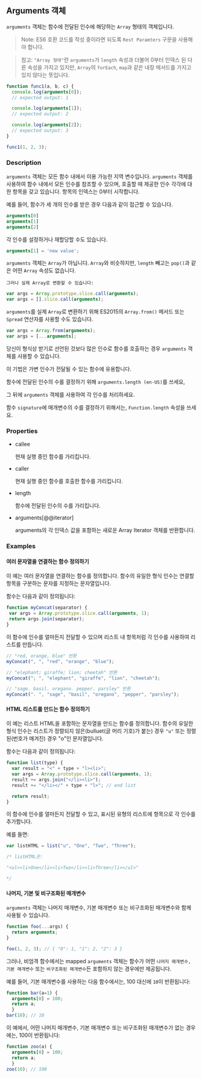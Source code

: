 ## Arguments 객체

`arguments` 객체는 함수에 전달된 인수에 해당하는 `Array` 형태의 객체입니다.

> Note: ES6 호환 코드를 작성 중이라면 되도록 `Rest Paramters` 구문을 사용해야 합니다.

> 참고: `"Array 형태"`란 `arguments`가 `length` 속성과 더불어 0부터 인덱스 된 다른 속성을 가지고 있지만, `Array`의 `forEach`, `map`과 같은 내장 메서드를 가지고 있지 않다는 뜻입니다.

```javascript
function func1(a, b, c) {
  console.log(arguments[0]);
  // expected output: 1

  console.log(arguments[1]);
  // expected output: 2

  console.log(arguments[2]);
  // expected output: 3
}

func1(1, 2, 3);
```

### Description
`arguments` 객체는 모든 함수 내에서 이용 가능한 지역 변수입니다. `arguments` 객체를 사용하여 함수 내에서 모든 인수를 참조할 수 있으며, 호출할 때 제공한 인수 각각에 대한 항목을 갖고 있습니다. 항목의 인덱스는 0부터 시작합니다.

예를 들어, 함수가 세 개의 인수를 받은 경우 다음과 같이 접근할 수 있습니다.

```javascript
arguments[0]
arguments[1]
arguments[2]
```

각 인수를 설정하거나 재할당할 수도 있습니다.

```javascript
arguments[1] = 'new value';
```

`arguments` 객체는 `Array`가 아닙니다. `Array`와 비슷하지만, `length` 빼고는 `pop()`과 같은 어떤 `Array` 속성도 없습니다. 

``그러나 실제 Array로 변환할 수 있습니다:``

```javascript
var args = Array.prototype.slice.call(arguments);
var args = [].slice.call(arguments);
```

`arguments`를 실제 `Array`로 변환하기 위해 ES2015의 ``Array.from()`` 메서드 또는 ``Spread`` 연산자를 사용할 수도 있습니다.

```javascript
var args = Array.from(arguments);
var args = [...arguments];
```

당신이 형식상 받기로 선언된 것보다 많은 인수로 함수를 호출하는 경우 `arguments` 객체를 사용할 수 있습니다. 

이 기법은 가변 인수가 전달될 수 있는 함수에 유용합니다.

함수에 전달된 인수의 수를 결정하기 위해 ``arguments.length (en-US)``를 쓰세요,
 
그 뒤에 `arguments` 객체를 사용하여 각 인수를 처리하세요.

 함수 `signature`에 매개변수의 수를 결정하기 위해서는, `Function.length` 속성을 쓰세요.

 ### Properties

* callee

    현재 실행 중인 함수를 가리킵니다.

* caller

    현재 실행 중인 함수를 호출한 함수를 가리킵니다.

* length

    함수에 전달된 인수의 수를 가리킵니다.

* arguments[@@iterator]

    arguments의 각 인덱스 값을 포함하는 새로운 Array Iterator 객체를 반환합니다.

### Examples

#### 여러 문자열을 연결하는 함수 정의하기

이 예는 여러 문자열을 연결하는 함수를 정의합니다. 함수의 유일한 형식 인수는 연결할 항목을 구분하는 문자를 지정하는 문자열입니다.

 함수는 다음과 같이 정의됩니다:

 ```javascript
 function myConcat(separator) {
  var args = Array.prototype.slice.call(arguments, 1);
  return args.join(separator);
}
 ```

 이 함수에 인수를 얼마든지 전달할 수 있으며 리스트 내 항목처럼 각 인수를 사용하여 리스트를 만듭니다.

 ```javascript
 // "red, orange, blue" 반환
myConcat(", ", "red", "orange", "blue");

// "elephant; giraffe; lion; cheetah" 반환
myConcat("; ", "elephant", "giraffe", "lion", "cheetah");

// "sage. basil. oregano. pepper. parsley" 반환
myConcat(". ", "sage", "basil", "oregano", "pepper", "parsley");
 ```

 #### HTML 리스트를 만드는 함수 정의하기

 이 예는 리스트 HTML을 포함하는 문자열을 만드는 함수를 정의합니다. 함수의 유일한 형식 인수는 리스트가 정렬되지 않은(bulluet(글 머리 기호)가 붙는) 경우 `"u"` 또는 정렬된(번호가 매겨진) 경우 "o"인 문자열입니다.
 
  함수는 다음과 같이 정의됩니다:

  ```javascript
  function list(type) {
    var result = "<" + type + "l><li>";
    var args = Array.prototype.slice.call(arguments, 1);
    result += args.join("</li><li>");
    result += "</li></" + type + "l>"; // end list

    return result;
}
  ```

  이 함수에 인수를 얼마든지 전달할 수 있고, 표시된 유형의 리스트에 항목으로 각 인수를 추가합니다. 
  
  예를 들면:

  ```javascript
  var listHTML = list("u", "One", "Two", "Three");

/* listHTML은:

"<ul><li>One</li><li>Two</li><li>Three</li></ul>"

*/
  ```

  #### 나머지, 기본 및 비구조화된 매개변수

  `arguments` 객체는 나머지 매개변수, 기본 매개변수 또는 비구조화된 매개변수와 함께 사용될 수 있습니다.

  ```javascript
  function foo(...args) {
    return arguments;
}

foo(1, 2, 3); // { "0": 1, "1": 2, "2": 3 }
  ```

  그러나, 비엄격 함수에서는 mapped `arguments` 객체는 함수가 어떤 `나머지 매개변수, 기본 매개변수` 또는 `비구조화된 매개변수`든 포함하지 않는 경우에만 제공됩니다.
  
  예를 들어, 기본 매개변수를 사용하는 다음 함수에서는, 100 대신에 `10`이 반환됩니다:

  ```javascript
  function bar(a=1) {
    arguments[0] = 100;
    return a;
    }
bar(10); // 10  
  ```

  이 예에서, 어떤 나머지 매개변수, 기본 매개변수 또는 비구조화된 매개변수가 없는 경우에는, 100이 반환됩니다:
  
  ```javascript
  function zoo(a) {
    arguments[0] = 100;
    return a;
    }
zoo(10); // 100
  ```